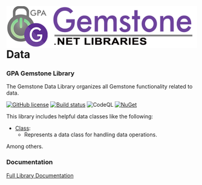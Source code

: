 <img align="right" src="img/gemstone-wide-600.png" alt="gemstone logo">

# Data
### GPA Gemstone Library

The Gemstone Data Library organizes all Gemstone functionality related to data.

[![GitHub license](https://img.shields.io/github/license/gemstone/data?color=4CC61E)](https://github.com/gemstone/data/blob/master/LICENSE)
[![Build status](https://ci.appveyor.com/api/projects/status/5wt0fjmv57wsne81?svg=true)](https://ci.appveyor.com/project/ritchiecarroll/data)
![CodeQL](https://github.com/gemstone/data/workflows/CodeQL/badge.svg)
[![NuGet](https://buildstats.info/nuget/Gemstone.Data)](https://www.nuget.org/packages/Gemstone.Data#readme-body-tab)

This library includes helpful data classes like the following:

* [Class](https://gemstone.github.io/data/help/html/T_gemstone_data_Class.htm):
  * Represents a data class for handling data operations.

Among others.

### Documentation
[Full Library Documentation](https://gemstone.github.io/data/help)
